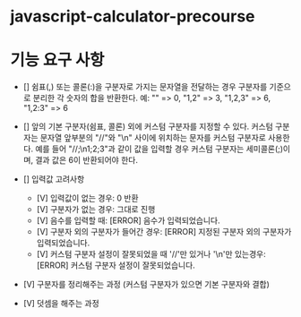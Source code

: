 # javascript-calculator-precourse

# 기능 요구 사항

- [] 쉼표(,) 또는 콜론(:)을 구분자로 가지는 문자열을 전달하는 경우 구분자를 기준으로 분리한 각 숫자의 합을 반환한다. 예: "" => 0, "1,2" => 3, "1,2,3" => 6, "1,2:3" => 6

- [] 앞의 기본 구분자(쉼표, 콜론) 외에 커스텀 구분자를 지정할 수 있다. 커스텀 구분자는 문자열 앞부분의 "//"와 "\n" 사이에 위치하는 문자를 커스텀 구분자로 사용한다. 예를 들어 "//;\n1;2;3"과 같이 값을 입력할 경우 커스텀 구분자는 세미콜론(;)이며, 결과 값은 6이 반환되어야 한다.

- [] 입력값 고려사항

  - [V] 입력값이 없는 경우: 0 반환
  - [V] 구분자가 없는 경우: 그대로 진행
  - [V] 음수를 입력할 때: [ERROR] 음수가 입력되었습니다.
  - [V] 구분자 외의 구분자가 들어간 경우: [ERROR] 지정된 구분자 외의 구분자가 입력되었습니다.
  - [V] 커스텀 구분자 설정이 잘못되었을 때 '//'만 있거나 '\n'만 있는경우: [ERROR] 커스텀 구분자 설정이 잘못되었습니다.

- [V] 구분자를 정리해주는 과정 (커스텀 구분자가 있으면 기본 구분자와 결합)

- [V] 덧셈을 해주는 과정

